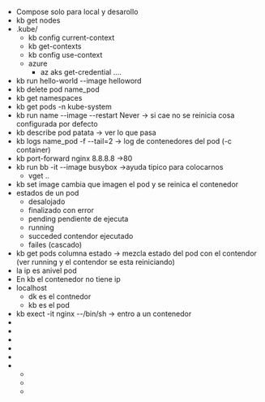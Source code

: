 - Compose solo para local y desarollo
- kb get nodes
- .kube/
	- kb config current-context
	- kb get-contexts
	- kb config use-context
	- azure
		- az aks get-credential ....
- kb  run hello-world --image helloword
- kb delete pod name_pod
- kb get namespaces
- kb get pods -n kube-system
- kb run name --image --restart Never -> si cae no se reinicia cosa configurada por defecto
- kb describe pod patata -> ver lo que pasa
- kb logs name_pod -f  --tail=2 -> log de contenedores del pod (-c container)
- kb  port-forward nginx 8.8.8.8 ->80
- kb run bb -it --image busybox ->ayuda tipico para colocarnos
	- vget ..
- kb set image cambia que imagen el pod y se reinica el contenedor
- estados de un pod
	- desalojado
	- finalizado con error
	- pending pendiente de ejecuta
	- running
	- succeded contendor ejecutado
	- failes (cascado)
- kb get pods columna estado -> mezcla estado del pod con el contendor (ver running y el contendor se esta reiniciando)
- la ip es anivel pod
- En kb el contenedor no tiene ip
- localhost
	- dk es el contnedor
	- kb  es el pod
- kb exect -it nginx --/bin/sh -> entro a un contenedor
-
-
-
-
-
-
	-
	-
	-